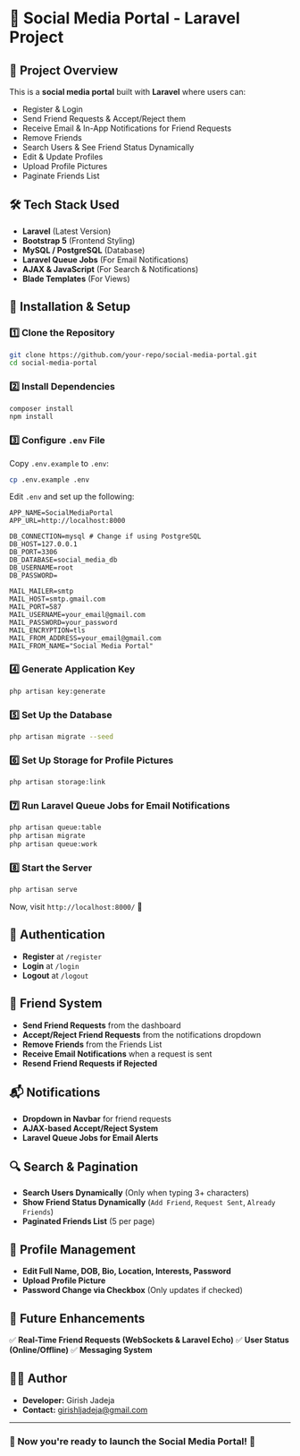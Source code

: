 # 📌 Social Media Portal - Laravel Project

## 📖 Project Overview
This is a **social media portal** built with **Laravel** where users can:
- Register & Login
- Send Friend Requests & Accept/Reject them
- Receive Email & In-App Notifications for Friend Requests
- Remove Friends
- Search Users & See Friend Status Dynamically
- Edit & Update Profiles
- Upload Profile Pictures
- Paginate Friends List

## 🛠️ Tech Stack Used
- **Laravel** (Latest Version)
- **Bootstrap 5** (Frontend Styling)
- **MySQL / PostgreSQL** (Database)
- **Laravel Queue Jobs** (For Email Notifications)
- **AJAX & JavaScript** (For Search & Notifications)
- **Blade Templates** (For Views)

## 🚀 Installation & Setup
### **1️⃣ Clone the Repository**
```bash
git clone https://github.com/your-repo/social-media-portal.git
cd social-media-portal
```

### **2️⃣ Install Dependencies**
```bash
composer install
npm install
```

### **3️⃣ Configure `.env` File**
Copy `.env.example` to `.env`:
```bash
cp .env.example .env
```

Edit `.env` and set up the following:
```env
APP_NAME=SocialMediaPortal
APP_URL=http://localhost:8000

DB_CONNECTION=mysql # Change if using PostgreSQL
DB_HOST=127.0.0.1
DB_PORT=3306
DB_DATABASE=social_media_db
DB_USERNAME=root
DB_PASSWORD=

MAIL_MAILER=smtp
MAIL_HOST=smtp.gmail.com
MAIL_PORT=587
MAIL_USERNAME=your_email@gmail.com
MAIL_PASSWORD=your_password
MAIL_ENCRYPTION=tls
MAIL_FROM_ADDRESS=your_email@gmail.com
MAIL_FROM_NAME="Social Media Portal"
```

### **4️⃣ Generate Application Key**
```bash
php artisan key:generate
```

### **5️⃣ Set Up the Database**
```bash
php artisan migrate --seed
```

### **6️⃣ Set Up Storage for Profile Pictures**
```bash
php artisan storage:link
```

### **7️⃣ Run Laravel Queue Jobs for Email Notifications**
```bash
php artisan queue:table
php artisan migrate
php artisan queue:work
```

### **8️⃣ Start the Server**
```bash
php artisan serve
```

Now, visit `http://localhost:8000/` 🎉

## 🔐 Authentication
- **Register** at `/register`
- **Login** at `/login`
- **Logout** at `/logout`

## 👥 Friend System
- **Send Friend Requests** from the dashboard
- **Accept/Reject Friend Requests** from the notifications dropdown
- **Remove Friends** from the Friends List
- **Receive Email Notifications** when a request is sent
- **Resend Friend Requests if Rejected**

## 📬 Notifications
- **Dropdown in Navbar** for friend requests
- **AJAX-based Accept/Reject System**
- **Laravel Queue Jobs for Email Alerts**

## 🔍 Search & Pagination
- **Search Users Dynamically** (Only when typing 3+ characters)
- **Show Friend Status Dynamically** (`Add Friend`, `Request Sent`, `Already Friends`)
- **Paginated Friends List** (5 per page)

## 📝 Profile Management
- **Edit Full Name, DOB, Bio, Location, Interests, Password**
- **Upload Profile Picture**
- **Password Change via Checkbox** (Only updates if checked)

## 🎯 Future Enhancements
✅ **Real-Time Friend Requests (WebSockets & Laravel Echo)**
✅ **User Status (Online/Offline)**
✅ **Messaging System**

## 👨‍💻 Author
- **Developer:** Girish Jadeja
- **Contact:** girishljadeja@gmail.com

---
### 🎉 Now you're ready to launch the **Social Media Portal**! 🚀
